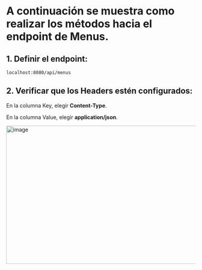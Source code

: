 # A continuación se muestra como realizar los métodos hacia el endpoint de Menus.

## 1. Definir el endpoint:
```
localhost:8080/api/menus
```

## 2. Verificar que los Headers estén configurados:

En la columna Key, elegir **Content-Type**.

En la columna Value, elegir **application/json**.

<img width="1377" height="368" alt="image" src="https://github.com/user-attachments/assets/21ee7b2a-cf73-4b3d-8612-6573b0142853" />

